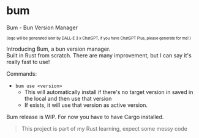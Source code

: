 # bum
Bum - Bun Version Manager

<sup><sub>(logo will be generated later by DALL-E 3 x ChatGPT, if you have ChatGPT Plus, please generate for me! )</sup></sub>

Introducing Bum, a bun version manager.  
Built in Rust from scratch.
There are many improvement, but I can say it's really fast to use!

Commands:
- `bum use <version>`
   - This will automatically install if there's no target version in saved in the local and then use that version
   - If exists, it will use that version as active version.

Bum release is WIP. For now you have to have Cargo installed.



> This project is part of my Rust learning, expect some messy code
